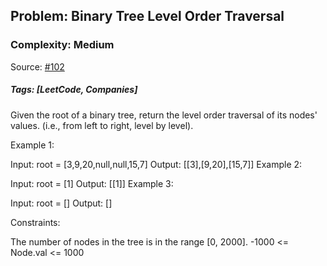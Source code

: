 ## Problem: Binary Tree Level Order Traversal

### Complexity: Medium

Source: [#102](https://leetcode.com/problems/binary-tree-level-order-traversal/description/)

##### Tags: [LeetCode, Companies]

Given the root of a binary tree, return the level order traversal of its nodes' values. (i.e., from left to right, level by level).

Example 1:


Input: root = [3,9,20,null,null,15,7]
Output: [[3],[9,20],[15,7]]
Example 2:

Input: root = [1]
Output: [[1]]
Example 3:

Input: root = []
Output: []

Constraints:

The number of nodes in the tree is in the range [0, 2000].
-1000 <= Node.val <= 1000
